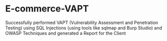 # E-commerce-VAPT
Successfully performed VAPT (Vulnerability Assessment and Penetration Testing) using SQL Injections (using tools like
sqlmap and Burp Studio) and OWASP Techniques and generated a Report for the Client
